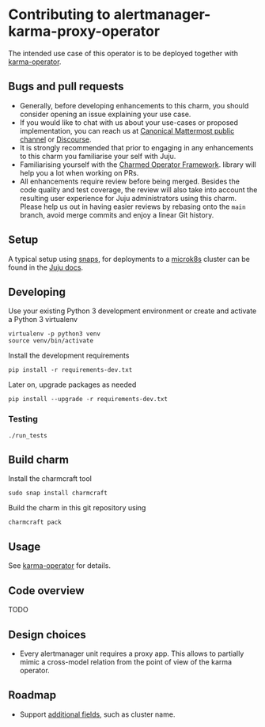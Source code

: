 # Contributing to alertmanager-karma-proxy-operator
The intended use case of this operator is to be deployed together with 
[karma-operator](https://github.com/canonical/karma-operator).

## Bugs and pull requests
- Generally, before developing enhancements to this charm, you should consider
  opening an issue explaining your use case.
- If you would like to chat with us about your use-cases or proposed
  implementation, you can reach us at
  [Canonical Mattermost public channel](https://chat.charmhub.io/charmhub/channels/charm-dev)
  or [Discourse](https://discourse.charmhub.io/).
- It is strongly recommended that prior to engaging in any enhancements
  to this charm you familiarise your self with Juju.
- Familiarising yourself with the
  [Charmed Operator Framework](https://juju.is/docs/sdk).
  library will help you a lot when working on PRs.
- All enhancements require review before being merged. Besides the
  code quality and test coverage, the review will also take into
  account the resulting user experience for Juju administrators using
  this charm. Please help us out in having easier reviews by rebasing
  onto the `main` branch, avoid merge commits and enjoy a linear Git
  history.


## Setup

A typical setup using [snaps](https://snapcraft.io/), for deployments
to a [microk8s](https://microk8s.io/) cluster can be found in the 
[Juju docs](https://juju.is/docs/olm/microk8s).

## Developing

Use your existing Python 3 development environment or create and
activate a Python 3 virtualenv

    virtualenv -p python3 venv
    source venv/bin/activate

Install the development requirements

    pip install -r requirements-dev.txt

Later on, upgrade packages as needed

    pip install --upgrade -r requirements-dev.txt


### Testing

    ./run_tests

## Build charm

Install the charmcraft tool

    sudo snap install charmcraft

Build the charm in this git repository using

    charmcraft pack

## Usage
See [karma-operator](https://github.com/canonical/karma-operator) for details.

## Code overview
TODO

## Design choices
- Every alertmanager unit requires a proxy app. This allows to partially mimic a cross-model relation from 
  the point of view of the karma operator.

## Roadmap
- Support [additional fields](https://github.com/prymitive/karma/blob/main/docs/CONFIGURATION.md#alertmanagers),
  such as cluster name.
